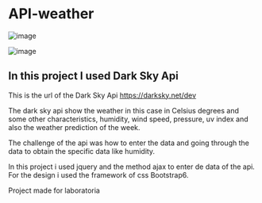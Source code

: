 # API-weather

![image](https://user-images.githubusercontent.com/32856885/38875806-d2f0f928-4220-11e8-89c9-e74c3779aac6.png)

![image](https://user-images.githubusercontent.com/32856885/38875827-de8e547e-4220-11e8-93dd-b7e8561268bc.png)

## In this project I used Dark Sky Api

This is the url of the Dark Sky Api https://darksky.net/dev

The dark sky api show the weather in this case in Celsius degrees and some other characteristics, humidity, wind speed, pressure, uv index and also the weather prediction of the week.

The challenge of the api was how to enter the data and going through the data to obtain the specific data like humidity.

In this project i used jquery and the method ajax to enter de data of the api. For the design i used the framework of css Bootstrap6.

Project made for laboratoria
